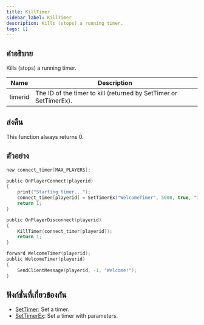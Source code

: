 ```yaml
---
title: KillTimer
sidebar_label: KillTimer
description: Kills (stops) a running timer.
tags: []
---
```


## คำอธิบาย

Kills (stops) a running timer.

| Name    | Description                                                       |
| ------- | ----------------------------------------------------------------- |
| timerid | The ID of the timer to kill (returned by SetTimer or SetTimerEx). |

## ส่งคืน

This function always returns 0.

## ตัวอย่าง

```c
new connect_timer[MAX_PLAYERS];

public OnPlayerConnect(playerid)
{
    print("Starting timer...");
    connect_timer[playerid] = SetTimerEx("WelcomeTimer", 5000, true, "i", playerid);
    return 1;
}

public OnPlayerDisconnect(playerid)
{
    KillTimer(connect_timer[playerid]);
    return 1;
}

forward WelcomeTimer(playerid);
public WelcomeTimer(playerid)
{
    SendClientMessage(playerid, -1, "Welcome!");
}
```

## ฟังก์ชั่นที่เกี่ยวข้องกัน

- [SetTimer](../../scripting/functions/SetTimer.md): Set a timer.
- [SetTimerEx](../../scripting/functions/SetTimerEx.md): Set a timer with parameters.
